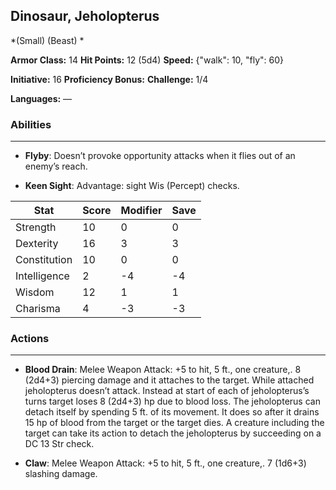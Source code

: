 ## Dinosaur, Jeholopterus
*(Small) (Beast) *

**Armor Class:** 14
**Hit Points:** 12 (5d4)
**Speed:** {"walk": 10, "fly": 60}

**Initiative:** 16
**Proficiency Bonus:**
**Challenge:** 1/4

**Languages:** —

### Abilities
 --- 
- **Flyby**: Doesn’t provoke opportunity attacks when it flies out of an enemy’s reach.

- **Keen Sight**: Advantage: sight Wis (Percept) checks.



| Stat | Score | Modifier | Save |
| ---- | ---- | ---- | ---- |
| Strength | 10 | 0 | 0 |
| Dexterity | 16 | 3 | 3 |
| Constitution | 10 | 0 | 0 |
| Intelligence | 2 | -4 | -4 |
| Wisdom | 12 | 1 | 1 |
| Charisma | 4 | -3 | -3 |

### Actions
 --- 
- **Blood Drain**: Melee Weapon Attack: +5 to hit, 5 ft., one creature,. 8 (2d4+3) piercing damage and it attaches to the target. While attached jeholopterus doesn’t attack. Instead at start of each of jeholopterus’s turns target loses 8 (2d4+3) hp due to blood loss. The jeholopterus can detach itself by spending 5 ft. of its movement. It does so after it drains 15 hp of blood from the target or the target dies. A creature including the target can take its action to detach the jeholopterus by succeeding on a DC 13 Str check.

- **Claw**: Melee Weapon Attack: +5 to hit, 5 ft., one creature,. 7 (1d6+3) slashing damage.

